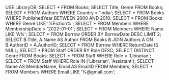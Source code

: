 USE LibraryDB;
SELECT * FROM Books;
SELECT Title, Genre FROM Books;
SELECT * FROM Authors
WHERE Country = 'India';
SELECT * FROM Books
WHERE PublishedYear BETWEEN 2000 AND 2010;
SELECT * FROM Books
WHERE Genre LIKE '%Fiction%';
SELECT * FROM Members
WHERE MembershipDate > '2022-01-01';
SELECT * FROM Members
WHERE Name LIKE 'A%';
SELECT * FROM Borrow
ORDER BY BorrowDate DESC
LIMIT 2;
SELECT B.Title, A.Name AS Author
FROM Books B
JOIN Authors A ON B.AuthorID = A.AuthorID;
SELECT * FROM Borrow
WHERE ReturnDate IS NULL;
SELECT * FROM Staff
ORDER BY Role DESC;
SELECT DISTINCT Genre FROM Books;
SELECT * FROM Staff
WHERE Role = 'Librarian';
SELECT * FROM Staff
WHERE Role IN ('Librarian', 'Assistant');
SELECT Name AS MemberName, Email AS EmailID
FROM Members;
SELECT * FROM Members
WHERE Email LIKE '%@gmail.com';
